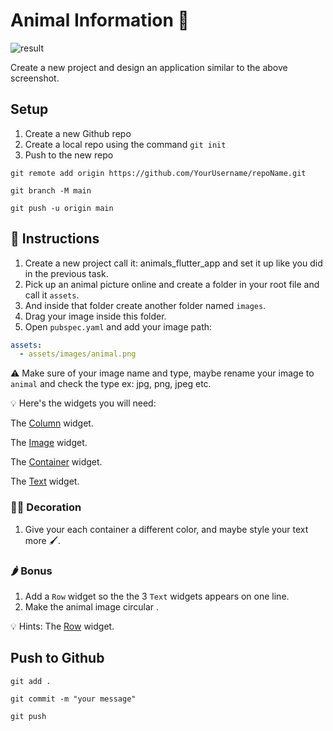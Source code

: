 # Animal Information 🦊

![result](https://user-images.githubusercontent.com/84308096/154492581-93214499-5aeb-4abd-9fc7-7759e29daa94.png)

Create a new project and design an application similar to the above screenshot.

## Setup

1. Create a new Github repo
2. Create a local repo using the command `git init`
3. Push to the new repo

```shell
git remote add origin https://github.com/YourUsername/repoName.git
```

```shell
git branch -M main
```

```shell
git push -u origin main
```

## 🍋 Instructions

1. Create a new project call it: animals_flutter_app and set it up like you did in the previous task.
2. Pick up an animal picture online and create a folder in your root file and call it `assets`.
3. And inside that folder create another folder named `images`.
4. Drag your image inside this folder.
5. Open `pubspec.yaml` and add your image path:

```yaml
assets:
  - assets/images/animal.png
```

⚠️ Make sure of your image name and type, maybe rename your image to `animal` and check the type ex: jpg, png, jpeg etc.

💡 Here's the widgets you will need:

The [Column](https://api.flutter.dev/flutter/widgets/Column-class.html) widget.

The [Image](https://api.flutter.dev/flutter/widgets/Image-class.html) widget.

The [Container](https://api.flutter.dev/flutter/widgets/Container-class.html) widget.

The [Text](https://api.flutter.dev/flutter/widgets/Text-class.html) widget.

### 🤼‍♂️ Decoration

1. Give your each container a different color, and maybe style your text more 🖌️.

### 🌶 Bonus

1. Add a `Row` widget so the the 3 `Text` widgets appears on one line.
2. Make the animal image circular .

💡 Hints:
The [Row](https://api.flutter.dev/flutter/widgets/Row-class.html) widget.

## Push to Github

```shell
git add .
```

```shell
git commit -m "your message"
```

```shell
git push
```
